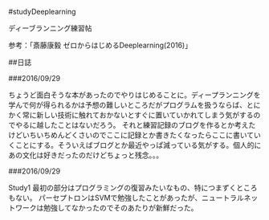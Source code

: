 #studyDeeplearning

ディーブランニング練習帖

参考：「斎藤康毅 ゼロからはじめるDeeplearning(2016)」

##日誌

###2016/09/29

ちょうど面白そうな本があったのでやりはじめることに。ディープランニングを学んで何が得られるかは予想の難しいところだがプログラムを扱うならば、とにかく常に新しい技術に触れておかないとすぐに置いていかれてしまう気がするのでやるに越したことはないだろう。 
それと練習記録のブログを作るとか考えたけどいちいちめんどくさいのでここに記録とか書きたくなったらここに書いていくことにする。そういえばブログとか最近やっぱ減っている気がする。個人的にあの文化は好きだったのだけどちょっと残念。。。

###2016/09/29

Study1 
最初の部分はプログラミングの復習みたいなもの、特につまずくところもない。 
パーセプトロンはSVMで勉強したことがあったが、ニュートラルネットワークは勉強してなかったのでそのあたりが新鮮だった。